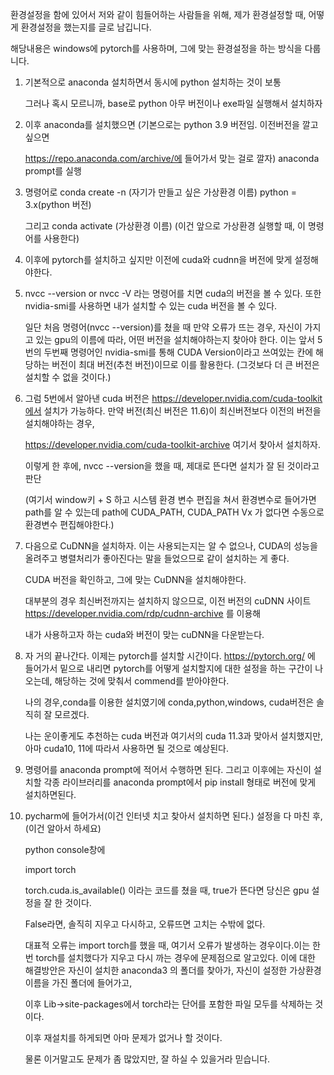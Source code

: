 환경설정을 함에 있어서 저와 같이 힘들어하는 사람들을 위해, 제가 환경설정할 때, 어떻게 환경설정을 했는지를 글로 남깁니다.

해당내용은 windows에 pytorch를 사용하며, 그에 맞는 환경설정을 하는 방식을 다룹니다.

1. 기본적으로 anaconda 설치하면서 동시에 python 설치하는 것이 보통

   그러나 혹시 모르니까, base로 python 아무 버전이나 exe파일 실행해서 설치하자

2. 이후 anaconda를 설치했으면 (기본으로는 python 3.9 버전임. 이전버전을 깔고 싶으면 
 
   https://repo.anaconda.com/archive/에 들어가서 맞는 걸로 깔자) anaconda prompt를 실행

3. 명령어로 conda create -n (자기가 만들고 싶은 가상환경 이름) python = 3.x(python 버전)

   그리고 conda activate (가상환경 이름) (이건 앞으로 가상환경 실행할 때, 이 명령어를 사용한다)

4. 이후에 pytorch를 설치하고 싶지만 이전에 cuda와 cudnn을 버전에 맞게 설정해야한다.

5. nvcc --version or nvcc -V 라는 명령어를 치면 cuda의 버전을 볼 수 있다. 또한 nvidia-smi를 사용하면 내가 설치할 수 있는 cuda 버전을 볼 수 있다. 

   일단 처음 명령어(nvcc --version)를 쳤을 때 만약 오류가 뜨는 경우, 자신이 가지고 있는 gpu의 이름에 따라, 어떤 버전을 설치해야하는지 찾아야 한다. 이는 앞서 5번의 두번째 명령어인 nvidia-smi를 통해 CUDA Version이라고 쓰여있는 칸에 해당하는 버전이 최대 버전(추천 버전)이므로 이를 활용한다. (그것보다 더 큰 버전은 설치할 수 없을 것이다.)

6. 그럼 5번에서 알아낸 cuda 버전은 https://developer.nvidia.com/cuda-toolkit에서 설치가 가능하다. 만약 버전(최신 버전은 11.6)이 최신버전보다 이전의 버전을 설치해야하는 경우, 

   https://developer.nvidia.com/cuda-toolkit-archive 여기서 찾아서 설치하자.

   이렇게 한 후에, nvcc --version을 했을 때, 제대로 뜬다면 설치가 잘 된 것이라고 판단

   (여기서 window키 + S 하고 시스템 환경 변수 편집을 쳐서 환경변수로 들어가면 path를 알 수 있는데 path에 CUDA_PATH, CUDA_PATH Vx 가 없다면 수동으로 환경변수 편집해야한다.)

7. 다음으로 CuDNN을 설치하자. 이는 사용되는지는 알 수 없으나, CUDA의 성능을 올려주고 병렬처리가 좋아진다는 말을 들었으므로 같이 설치하는 게 좋다. 

   CUDA 버전을 확인하고, 그에 맞는 CuDNN을 설치해야한다. 

   대부분의 경우 최신버전까지는 설치하지 않으므로, 이전 버전의 cuDNN 사이트 https://developer.nvidia.com/rdp/cudnn-archive 를 이용해  

   내가 사용하고자 하는 cuda와 버전이 맞는 cuDNN을 다운받는다.

8. 자 거의 끝나간다. 이제는 pytorch를 설치할 시간이다. https://pytorch.org/ 에 들어가서 밑으로 내리면 pytorch를 어떻게 설치할지에 대한 설정을 하는 구간이 나오는데, 해당하는 것에 맞춰서 commend를 받아야한다. 


   나의 경우,conda를 이용한 설치였기에 conda,python,windows, cuda버전은 솔직히 잘 모르겠다. 
   
   나는 운이좋게도 추천하는 cuda 버전과 여기서의 cuda 11.3과 맞아서 설치했지만, 아마 cuda10, 11에 따라서 사용하면 될 것으로 예상된다.

9. 명령어를 anaconda prompt에 적어서 수행하면 된다. 그리고 이후에는 자신이 설치할 각종 라이브러리를 anaconda prompt에서 pip install 형태로 버전에 맞게 설치하면된다.

10. pycharm에 들어가서(이건 인터넷 치고 찾아서 설치하면 된다.) 설정을 다 마친 후,(이건 알아서 하세요) 
    
    python console창에 

    import torch

    torch.cuda.is_available() 이라는 코드를 쳤을 때, true가 뜬다면 당신은 gpu 설정을 잘 한 것이다.

    False라면, 솔직히 지우고 다시하고, 오류뜨면 고치는 수밖에 없다.

    대표적 오류는 import torch를 했을 때, 여기서 오류가 발생하는 경우이다.이는 한번 torch를 설치했다가 지우고 다시 까는 경우에 문제점으로 알고있다. 이에 대한 해결방안은 자신이 설치한 anaconda3 의 폴더를 찾아가, 자신이 설정한 가상환경 이름을 가진 폴더에 들어가고,
    
    이후 Lib->site-packages에서 torch라는 단어를 포함한 파일 모두를 삭제하는 것이다. 
    
    이후 재설치를 하게되면 아마 문제가 없거나 할 것이다. 

    물론 이거말고도 문제가 좀 많았지만, 잘 하실 수 있을거라 믿습니다.
